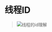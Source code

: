 # 线程ID
>![线程的id理解](https://github.com/Lp700750/Blogs/assets/104414865/26c1b3f3-00ec-4843-b91c-3a7b6b8c8785)
